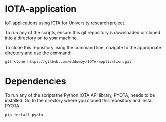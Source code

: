 # IOTA-application

IoT applications using IOTA for University research project.

To run any of the scripts, ensure this git repository is downloaded or cloned into a directory on to your machine.

To clone this repository using the command line, navigate to the appropriate directory and use the command:

``git clone https://github.com/eddumpy/IOTA-application.git``

# Dependencies 

To run any of the scripts the Python IOTA API library, PYOTA, needs to be installed. Go to the directory where you cloned this repository and install PYOTA.

``pip install pyota``